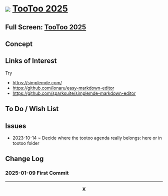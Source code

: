 # [![](https://pushme-pullyou.github.io/assets/svg/octicon.svg )](https://github.com/pushme-pullyou/tootoo-2025/ "Source code on GitHub" ) [TooToo 2025]( https://pushme-pullyou.github.io/tootoo-2025/ "2025-01-09" )

<!--   @@@
<div class=iframe-resize ><iframe src=https://pushme-pullyou.github.io/tootoo-2025/ height=100% width=100% ></iframe></div>
_"example.com" in a resizable window_
@@@  -->

## Full Screen: [TooToo 2025]( https://pushme-pullyou.github.io/tootoo-2025/ )

## Concept

## Links of Interest

Try

* https://simplemde.com/
* https://github.com/Ionaru/easy-markdown-editor
* https://github.com/sparksuite/simplemde-markdown-editor

## To Do / Wish List


## Issues

* 2023-10-14 ~ Decide where the tootoo agenda really belongs: here or in tootoo folder

## Change Log


### 2025-01-09 First Commit

***

<center title="Hello! Click me to go up to the top" ><a class=aDingbat href=javascript:window.scrollTo(0,0);> ❦ </a></center>
